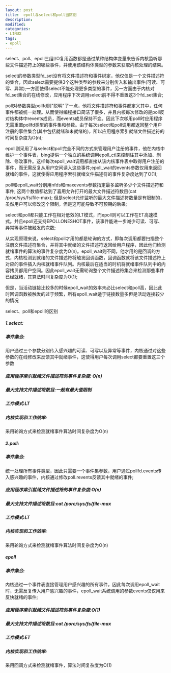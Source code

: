 ```yaml
---
layout: post
title:  epoll与select和poll当区别
description: 
modified: 
categories: 
- LINUX
tags:
- epoll
---
```



select、poll、epoll三组I/O复用函数都是通过某种结构体变量来告诉内核监听那些文件描述符上的哪些事件，并使用该结构体类型的参数来获取内核处理的结果。

select的参数类型fd_set没有将文件描述符和事件绑定，他仅仅是一个文件描述符的集合，因此select需要提供3个这种类型的参数来分别传入和输出事件(可读、可写、异常);一方面使得select不能处理更多类型的事件，另一方面由于内核对fd_set集合的在线修改，应用程序下次调用select前不得不重置这3个fd_set集合;

poll对参数类型pollfd则"聪明"了一点，他将文件描述符和事件都定义其中，任何事件都被统一处理。从而使得编程接口简洁了很多，并且内核每次修改的是poll反对结构体中revents成员，而events成员保持不变。因此下次嗲用poll时应用程序无需重置pollfd类型的事件集和参数。由于每次select和poll调用都返回整个用户注册的事件集合(其中包括就绪和未就绪的)，所以应用程序索引就绪文件描述符的时间复杂度为O(n);


epoll则采用了与select和poll完全不同的方式来管理用户注册的事件，他在内核中维护一个事件表，bing提供一个独立的系统调用epoll_ctl来控制往其中添加、删除、修改事件。这样每次epoll_wait调用都直接从该内核事件表中取得用户注册的事件，而无需反复从用户空间读入这些事件;epoll_wait的events参数仅用来返回就绪的事件，这就使得应用程序索引就绪文件描述符的事件复杂度达到了O(1);

poll和epoll_wait分别用nfds和maxevents参数指定最多监听多少个文件描述符和事件;
这两个数值都达到了喜用允许打开的最大文件描述符数目(cat /proc/sys/fs/file-max);
但是select允许监听的最大文件描述符数量是有限制的，虽然用户可以修改这个限制，但是这可能导致不可预期的后果;


select和poll都只能工作在相对低效的LT模式，而epoll则可以工作在ET高速模式。并且epoll还支持EPOLLONESHOT事件，该事件能进一步减少可读、可写、异常等事件被触发的次数;

从实现原理来说，select和poll才用的都是轮询的方式，即每次调用都要扫描整个注册文件描述符集合，并将其中就绪的文件描述符返回给用户程序，因此他们检测就绪事件的算法的事件复杂度为O(n)。epoll_wait则不同，他才用的是回调的方式，内核检测到就绪的文件描述符将触发回调函数，回调函数就将该文件描述符上对应的事件插入内核就绪事件队列。内核最后在适当的时机将就绪事件队列中的内容拷贝都用户空间。因此epoll_wait无需轮询整个文件描述符集合来检测那些事件已经就绪，其算法时间复杂度为O(1);

但是，当活动链接比较多的时候epoll_wait的效率未必比select和poll高，因此此时回调函数被触发的过于频繁，所有epoll_wait适于链接数量多但是活动连接较少的情况


select、poll和epoll的区别

##### 1.select:

##### 事件集合:
用户通过三个参数分别传入感兴趣的可读、可写以及异常等事件，内核通过对这些参数的在线修改来反馈其中就绪事件，这使得用户每次调用select都要重置这三个参数

##### 应用程序索引就绪文件描述符的事件复杂度: O(n)

##### 最大支持文件描述符数目:一般有最大值限制

##### 工作模式:LT

##### 内核实现和工作效率:
采用轮询方式来检测就绪事件算法时间复杂度为O(n)


##### 2.poll:
##### 事件集合:
统一处理所有事件类型，因此只需要一个事件集参数，用户通过pollfd.events传入感兴趣的事件，内核通过修改poll.revents反馈其中就绪的事件;

##### 应用程序索引就绪文件描述符的事件复杂度:O(n)

##### 最大支持文件描述符数目:cat /porc/sys/fs/file-max

##### 工作模式:LT

##### 内核实现和工作效率:
采用轮询方式来检测就绪事件算法时间复杂度为O(n)

##### epoll
##### 事件集合:
内核通过一个事件表直接管理用户感兴趣的所有事件，因此每次调用epoll_wait时，无需反复传入用户感兴趣的事件，epoll_wait系统调用的参数events仅仅用来反快就绪的事件;

##### 应用程序索引就绪文件描述符的事件复杂度:O(1)

##### 最大支持文件描述符数目:cat /porc/sys/fs/file-max

##### 工作模式:ET

##### 内核实现和工作效率:
采用回调方式来检测就绪事件，算法时间复杂度为O(1)
